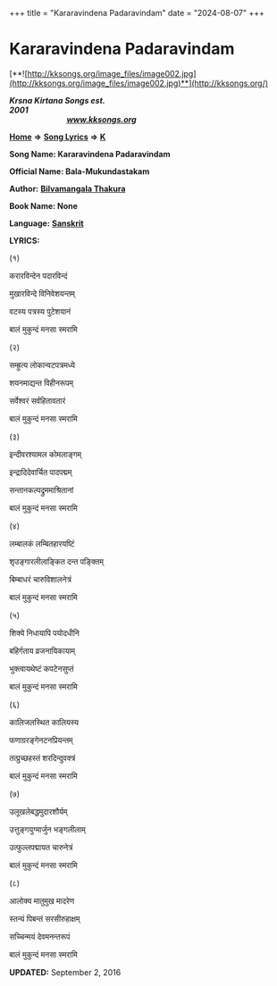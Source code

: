 +++
title = "Kararavindena Padaravindam"
date = "2024-08-07"
+++

# Kararavindena Padaravindam
[**![http://kksongs.org/image_files/image002.jpg](http://kksongs.org/image_files/image002.jpg)**](http://kksongs.org/)

**_Krsna Kirtana Songs est. 2001_**                                                                                                                                                 **_www.kksongs.org_**

[**Home**](http://kksongs.org/) **⇒** [**Song Lyrics**](http://kksongs.org/lyrics.html) **⇒** [**K**](http://kksongs.org/songs/song_k.html)

**Song Name: Kararavindena Padaravindam**

**Official Name: Bala-Mukundastakam**

**Author:** [**Bilvamangala Thakura**](http://kksongs.org/authors/list/bilvamangala.html)

**Book Name: None**

**Language:** [**Sanskrit**](http://kksongs.org/language/list/sanskrit.html)

**LYRICS:**

(१)

करारविन्देन पदारविन्दं

मुखारविन्दे विनिवेशयन्तम्

वटस्य पत्रस्य पुटेशयानं

बालं मुकुन्दं मनसा स्मरामि

(२)

सम्ह्रुत्य लोकान्वटपत्रमध्ये

शयनमाद्यन्त विहीनरूपम्

सर्वेश्वरं सर्वहितावतारं

बालं मुकुन्दं मनसा स्मरामि

(३)

इन्दीवरश्यामल कोमलाङ्गम्

इन्द्रादिदेवार्चित पादपद्मम्

सन्तानकल्पद्रुममाश्रितानां

बालं मुकुन्दं मनसा स्मरामि

(४)

लम्बालकं लम्बितहारयष्टिं

शृउङ्गारलीलाङ्कित दन्त पङ्क्तिम्

बिम्बाधरं चारुविशालनेत्रं

बालं मुकुन्दं मनसा स्मरामि

(५)

शिक्ये निधायापि पयोदधीनि

बहिर्गताय व्रजनायिकायाम्

भुक्त्वायथेष्टं कपटेनसुप्तं

बालं मुकुन्दं मनसा स्मरामि

(६)

कालिजलस्थित कालियस्य

फणाग्ररङ्गेनटनप्रियन्तम्

तत्प्रुच्छहस्तं शरदिन्दुवक्त्रं

बालं मुकुन्दं मनसा स्मरामि

(७)

उलूखलेबद्धमुदारशौर्यम्

उत्तुङ्गयुग्मार्जुन भङ्गलीलाम्

उत्फुल्लपद्मायत चारुनेत्रं

बालं मुकुन्दं मनसा स्मरामि 

(८)

आलोक्य मातुमुख मादरेण

स्तन्यं पिबन्तं सरसीरुहाक्षम्

सच्चिन्मयं देवमनन्तरूपं

बालं मुकुन्दं मनसा स्मरामि

**UPDATED:** September 2, 2016